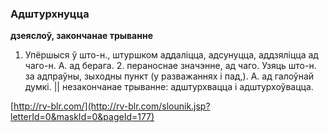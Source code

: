 ### Адштурхнуцца
**дзеяслоў, закончанае трыванне**

1. Упёршыся ў што-н., штуршком аддаліцца, адсунуцца, аддзяліцца ад чаго-н. А. ад берага. 2. пераноснае значэнне, ад чаго. Узяць што-н. за адпраўны, зыходны пункт (у разважаннях і пад,). А. ад галоўнай думкі. || незакончанае трыванне: адштурхвацца і адштурхоўвацца.

<a rel="author">[http://rv-blr.com/](http://rv-blr.com/slounik.jsp?letterId=0&maskId=0&pageId=177)</a>
